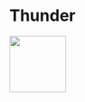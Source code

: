 # Thunder

<img src="https://user-images.githubusercontent.com/89540931/175570529-49808986-328a-4807-a28c-d923b08e72fe.svg" width=100px></img>
